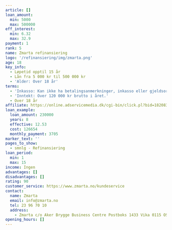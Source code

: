 ```yaml
---
article: []
loan_amount:
  min: 5000
  max: 500000
eff_interest:
  min: 6.32
  max: 32.9
payment: 1
rank: 5
name: Zmarta refinansiering
logo: '/refinansiering/img/zmarta.png'
age: 18
key_info:
  - Løpetid opptil 15 år
  - Lån fra 5 000 kr til 500 000 kr
  - 'Alder: Over 18 år'
terms:
  - 'Inkasso: Kan ikke ha betalingsanmerkninger, inkasso eller gjeldsordning.'
  - 'Inntekt: Over 120 000 kr brutto i året.'
  - Over 18 år
affiliate: https://online.adservicemedia.dk/cgi-bin/click.pl?bid=1820835&media_id=89835&sub=https://www.zmarta.no/lane-penger/refinansiering
loan_example:
  loan_amount: 230000
  years: 8
  effective: 12.53
  cost: 126654
  monthly_payment: 3705
marker_text: ''
pages_to_show:
  - smnlg - Refinansiering
loan_period:
  min: 1
  max: 15
income: Ingen
advantages: []
disadvantages: []
rating: 90
customer_service: https://www.zmarta.no/kundeservice
contact:
  name: Zmarta
  email: info@zmarta.no
  tel: 23 96 70 10
  address:
    - Zmarta c/o Aker Brygge Business Centre Postboks 1433 Vika 0115 OSLO
opening_hours: []
---
```


